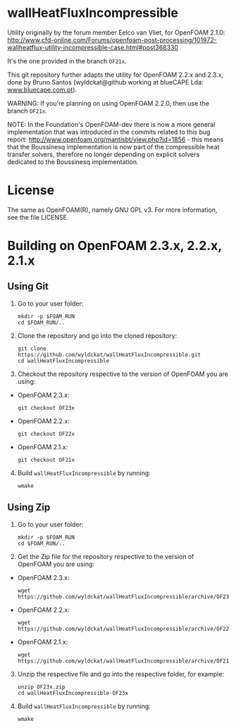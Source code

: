 wallHeatFluxIncompressible
==========================

Utility originally by the forum member Eelco van Vliet, for OpenFOAM 2.1.0: http://www.cfd-online.com/Forums/openfoam-post-processing/101972-wallheatflux-utility-incompressible-case.html#post368330

It's the one provided in the branch `OF21x`.

This git repository further adapts the utility for OpenFOAM 2.2.x and 2.3.x, done by Bruno Santos (wyldckat@github working at blueCAPE Lda: www.bluecape.com.pt).

WARNING: If you're planning on using OpenFOAM 2.2.0, then use the branch `OF21x`.

NOTE: In the Foundation's OpenFOAM-dev there is now a more general implementation that was introduced in the commits related to this bug report: http://www.openfoam.org/mantisbt/view.php?id=1856 - this means that the Boussinesq implementation is now part of the compressible heat transfer solvers, therefore no longer depending on explicit solvers dedicated to the Boussinesq implementation.


License
=======

The same as OpenFOAM(R), namely GNU GPL v3. For more information, see the file LICENSE.


Building on OpenFOAM 2.3.x, 2.2.x, 2.1.x
========================================

Using Git
---------

  1. Go to your user folder:

     ```
     mkdir -p $FOAM_RUN
     cd $FOAM_RUN/..
     ```

  2. Clone the repository and go into the cloned repository:

     ```
     git clone https://github.com/wyldckat/wallHeatFluxIncompressible.git
     cd wallHeatFluxIncompressible
     ```

  3. Checkout the repository respective to the version of OpenFOAM you are using:

   * OpenFOAM 2.3.x:

     ```
     git checkout OF23x
     ```

   * OpenFOAM 2.2.x:

     ```
     git checkout OF22x
     ```

   * OpenFOAM 2.1.x:

     ```
     git checkout OF21x
     ```

  4. Build `wallHeatFluxIncompressible` by running:

     ```
     wmake
     ```


Using Zip
---------

  1. Go to your user folder:

     ```
     mkdir -p $FOAM_RUN
     cd $FOAM_RUN/..
     ```

  2. Get the Zip file for the repository respective to the version of OpenFOAM you are using:

   * OpenFOAM 2.3.x:

     ```
     wget https://github.com/wyldckat/wallHeatFluxIncompressible/archive/OF23x.zip
     ```

   * OpenFOAM 2.2.x:

     ```
     wget https://github.com/wyldckat/wallHeatFluxIncompressible/archive/OF22x.zip
     ```

   * OpenFOAM 2.1.x:

     ```
     wget https://github.com/wyldckat/wallHeatFluxIncompressible/archive/OF21x.zip
     ```

  3. Unzip the respective file and go into the respective folder, for example:

     ```
     unzip OF23x.zip
     cd wallHeatFluxIncompressible-OF23x
     ```
     
  4. Build `wallHeatFluxIncompressible` by running:

     ```
     wmake
     ```

